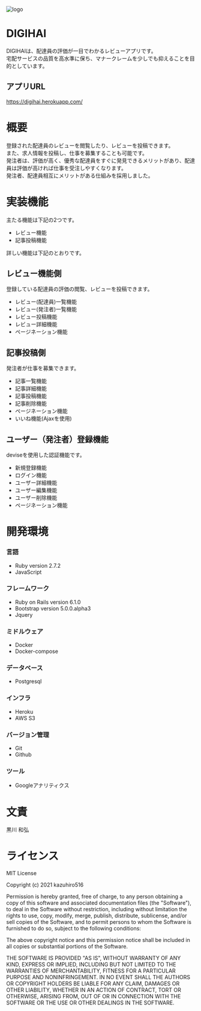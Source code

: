 ![logo](https://user-images.githubusercontent.com/64354488/104673770-bd85c880-5725-11eb-8273-1bf5aa108cd3.png)

# DIGIHAI

DIGIHAIは、配達員の評価が一目でわかるレビューアプリです。<br>
宅配サービスの品質を高水準に保ち、マナークレームを少しでも抑えることを目的としています。

## アプリURL
https://digihai.herokuapp.com/

# 概要
登録された配達員のレビューを閲覧したり、レビューを投稿できます。<br>
また、求人情報を投稿し、仕事を募集することも可能です。<br>
発注者は、評価が高く、優秀な配達員をすぐに発見できるメリットがあり、配達員は評価が高ければ仕事を受注しやすくなります。<br>
発注者、配達員相互にメリットがある仕組みを採用しました。

# 実装機能
主たる機能は下記の2つです。<br>
 * レビュー機能
 * 記事投稿機能 <br>

詳しい機能は下記のとおりです。
 ## レビュー機能側
登録している配達員の評価の閲覧、レビューを投稿できます。<br>
* レビュー(配達員)一覧機能
* レビュー(発注者)一覧機能
* レビュー投稿機能
* レビュー詳細機能
* ページネーション機能
 ## 記事投稿側
発注者が仕事を募集できます。
* 記事一覧機能
* 記事詳細機能
* 記事投稿機能
* 記事削除機能
* ページネーション機能
* いいね機能(Ajaxを使用)
 ## ユーザー（発注者）登録機能
 deviseを使用した認証機能です。
* 新規登録機能
* ログイン機能
* ユーザー詳細機能
* ユーザー編集機能
* ユーザー削除機能
* ページネーション機能

# 開発環境
### 言語
* Ruby version 2.7.2
* JavaScript

### フレームワーク
* Ruby on Rails version 6.1.0
* Bootstrap version 5.0.0.alpha3
* Jquery

### ミドルウェア

* Docker
* Docker-compose

### データベース
* Postgresql

### インフラ
* Heroku
* AWS S3

### バージョン管理
* Git
* Github

### ツール
* Googleアナリティクス

# 文責
黒川 和弘
# ライセンス
MIT License

Copyright (c) 2021 kazuhiro516

Permission is hereby granted, free of charge, to any person obtaining a copy
of this software and associated documentation files (the "Software"), to deal
in the Software without restriction, including without limitation the rights
to use, copy, modify, merge, publish, distribute, sublicense, and/or sell
copies of the Software, and to permit persons to whom the Software is
furnished to do so, subject to the following conditions:

The above copyright notice and this permission notice shall be included in all
copies or substantial portions of the Software.

THE SOFTWARE IS PROVIDED "AS IS", WITHOUT WARRANTY OF ANY KIND, EXPRESS OR
IMPLIED, INCLUDING BUT NOT LIMITED TO THE WARRANTIES OF MERCHANTABILITY,
FITNESS FOR A PARTICULAR PURPOSE AND NONINFRINGEMENT. IN NO EVENT SHALL THE
AUTHORS OR COPYRIGHT HOLDERS BE LIABLE FOR ANY CLAIM, DAMAGES OR OTHER
LIABILITY, WHETHER IN AN ACTION OF CONTRACT, TORT OR OTHERWISE, ARISING FROM,
OUT OF OR IN CONNECTION WITH THE SOFTWARE OR THE USE OR OTHER DEALINGS IN THE
SOFTWARE.
